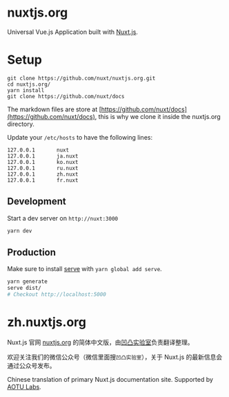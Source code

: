 # nuxtjs.org

Universal Vue.js Application built with [Nuxt.js](https://github.com/nuxt/nuxt.js).

# Setup

```
git clone https://github.com/nuxt/nuxtjs.org.git
cd nuxtjs.org/
yarn install
git clone https://github.com/nuxt/docs
```

The markdown files are store at [https://github.com/nuxt/docs](https://github.com/nuxt/docs), this is why we clone it inside the nuxtjs.org directory.


Update your `/etc/hosts` to have the following lines:

```
127.0.0.1       nuxt
127.0.0.1       ja.nuxt
127.0.0.1       ko.nuxt
127.0.0.1       ru.nuxt
127.0.0.1       zh.nuxt
127.0.0.1       fr.nuxt
```

## Development

Start a dev server on `http://nuxt:3000`

```bash
yarn dev
```

## Production

Make sure to install [serve](http://npmjs.com/package/serve) with `yarn global add serve`.

```bash
yarn generate
serve dist/
# Checkout http://localhost:5000
```

# zh.nuxtjs.org

Nuxt.js 官网 [nuxtjs.org](https://nuxtjs.org) 的简体中文版，由[凹凸实验室](https://aotu.io)负责翻译整理。

欢迎关注我们的微信公众号（微信里面搜`凹凸实验室`），关于 Nuxt.js 的最新信息会通过公众号发布。

Chinese translation of primary Nuxt.js documentation site. Supported by [AOTU Labs](https://aotu.io).
